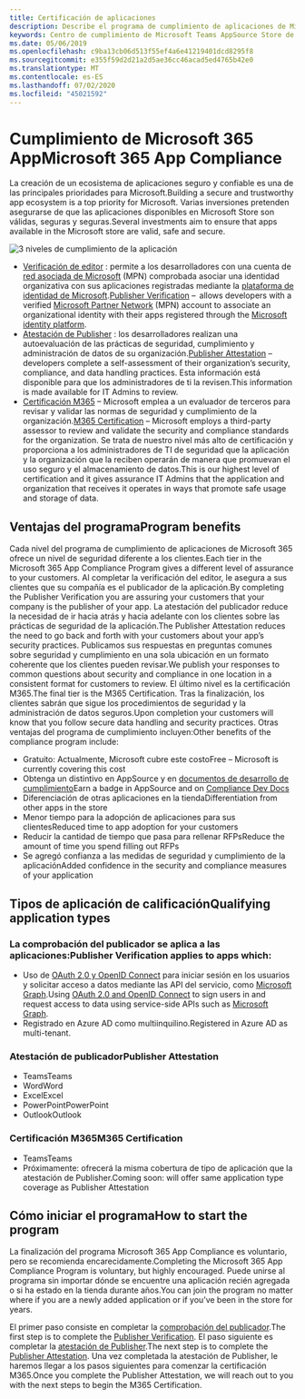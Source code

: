 ```yaml
---
title: Certificación de aplicaciones
description: Describe el programa de cumplimiento de aplicaciones de Microsoft 365 desde la tienda apps
keywords: Centro de cumplimiento de Microsoft Teams AppSource Store de certificación de aplicaciones
ms.date: 05/06/2019
ms.openlocfilehash: c9ba13cb06d513f55ef4a6e41219401dcd8295f8
ms.sourcegitcommit: e355f59d2d21a2d5ae36cc46acad5ed4765b42e0
ms.translationtype: MT
ms.contentlocale: es-ES
ms.lasthandoff: 07/02/2020
ms.locfileid: "45021592"
---
```

# <a name="microsoft-365-app-compliance"></a><span data-ttu-id="37644-104">Cumplimiento de Microsoft 365 App</span><span class="sxs-lookup"><span data-stu-id="37644-104">Microsoft 365 App Compliance</span></span> 

<span data-ttu-id="37644-105">La creación de un ecosistema de aplicaciones seguro y confiable es una de las principales prioridades para Microsoft.</span><span class="sxs-lookup"><span data-stu-id="37644-105">Building a secure and trustworthy app ecosystem is a top priority for Microsoft.</span></span> <span data-ttu-id="37644-106">Varias inversiones pretenden asegurarse de que las aplicaciones disponibles en Microsoft Store son válidas, seguras y seguras.</span><span class="sxs-lookup"><span data-stu-id="37644-106">Several investments aim to ensure that apps available in the Microsoft store are valid, safe and secure.</span></span> 

  ![3 niveles de cumplimiento de la aplicación](../../../../assets/images/3TierImage.png) 

-   <span data-ttu-id="37644-108">[Verificación de editor](https://docs.microsoft.com/azure/active-directory/develop/publisher-verification-overview) : permite a los desarrolladores con una cuenta de [red asociada de Microsoft](https://partner.microsoft.com/membership) (MPN) comprobada asociar una identidad organizativa con sus aplicaciones registradas mediante la [plataforma de identidad de Microsoft](https://docs.microsoft.com/azure/active-directory/develop/).</span><span class="sxs-lookup"><span data-stu-id="37644-108">[Publisher Verification](https://docs.microsoft.com/azure/active-directory/develop/publisher-verification-overview)  –  allows developers with a verified [Microsoft Partner Network](https://partner.microsoft.com/membership) (MPN) account to associate an organizational identity with their apps registered through the [Microsoft identity platform](https://docs.microsoft.com/azure/active-directory/develop/).</span></span>
-   <span data-ttu-id="37644-109">[Atestación de Publisher](https://docs.microsoft.com/microsoft-365-app-certification/docs/enterprise-app-attestation-guide) : los desarrolladores realizan una autoevaluación de las prácticas de seguridad, cumplimiento y administración de datos de su organización.</span><span class="sxs-lookup"><span data-stu-id="37644-109">[Publisher Attestation](https://docs.microsoft.com/microsoft-365-app-certification/docs/enterprise-app-attestation-guide) – developers complete a self-assessment of their organization’s security, compliance, and data handling practices.</span></span> <span data-ttu-id="37644-110">Esta información está disponible para que los administradores de ti la revisen.</span><span class="sxs-lookup"><span data-stu-id="37644-110">This information is made available for IT Admins to review.</span></span> 
-   <span data-ttu-id="37644-111">[Certificación M365](https://docs.microsoft.com/microsoft-365-app-certification/docs/enterprise-app-certification-guide) – Microsoft emplea a un evaluador de terceros para revisar y validar las normas de seguridad y cumplimiento de la organización.</span><span class="sxs-lookup"><span data-stu-id="37644-111">[M365 Certification](https://docs.microsoft.com/microsoft-365-app-certification/docs/enterprise-app-certification-guide) – Microsoft employs a third-party assessor to review and validate the security and compliance standards for the organization.</span></span> <span data-ttu-id="37644-112">Se trata de nuestro nivel más alto de certificación y proporciona a los administradores de TI de seguridad que la aplicación y la organización que la reciben operarán de manera que promuevan el uso seguro y el almacenamiento de datos.</span><span class="sxs-lookup"><span data-stu-id="37644-112">This is our highest level of certification and it gives assurance IT Admins that the application and organization that receives it operates in ways that promote safe usage and storage of data.</span></span>


## <a name="program-benefits"></a><span data-ttu-id="37644-113">Ventajas del programa</span><span class="sxs-lookup"><span data-stu-id="37644-113">Program benefits</span></span>

<span data-ttu-id="37644-114">Cada nivel del programa de cumplimiento de aplicaciones de Microsoft 365 ofrece un nivel de seguridad diferente a los clientes.</span><span class="sxs-lookup"><span data-stu-id="37644-114">Each tier in the Microsoft 365 App Compliance Program gives a different level of assurance to your customers.</span></span> <span data-ttu-id="37644-115">Al completar la verificación del editor, le asegura a sus clientes que su compañía es el publicador de la aplicación.</span><span class="sxs-lookup"><span data-stu-id="37644-115">By completing the Publisher Verification you are assuring your customers that your company is the publisher of your app.</span></span> <span data-ttu-id="37644-116">La atestación del publicador reduce la necesidad de ir hacia atrás y hacia adelante con los clientes sobre las prácticas de seguridad de la aplicación.</span><span class="sxs-lookup"><span data-stu-id="37644-116">The Publisher Attestation reduces the need to go back and forth with your customers about your app’s security practices.</span></span> <span data-ttu-id="37644-117">Publicamos sus respuestas en preguntas comunes sobre seguridad y cumplimiento en una sola ubicación en un formato coherente que los clientes pueden revisar.</span><span class="sxs-lookup"><span data-stu-id="37644-117">We publish your responses to common questions about security and compliance in one location in a consistent format for customers to review.</span></span> <span data-ttu-id="37644-118">El último nivel es la certificación M365.</span><span class="sxs-lookup"><span data-stu-id="37644-118">The final tier is the M365 Certification.</span></span> <span data-ttu-id="37644-119">Tras la finalización, los clientes sabrán que sigue los procedimientos de seguridad y la administración de datos seguros.</span><span class="sxs-lookup"><span data-stu-id="37644-119">Upon completion your customers will know that you follow secure data handling and security practices.</span></span> <span data-ttu-id="37644-120">Otras ventajas del programa de cumplimiento incluyen:</span><span class="sxs-lookup"><span data-stu-id="37644-120">Other benefits of the compliance program include:</span></span>
-   <span data-ttu-id="37644-121">Gratuito: Actualmente, Microsoft cubre este costo</span><span class="sxs-lookup"><span data-stu-id="37644-121">Free – Microsoft is currently covering this cost</span></span>
-   <span data-ttu-id="37644-122">Obtenga un distintivo en AppSource y en [documentos de desarrollo de cumplimiento](https://docs.microsoft.com/microsoft-365-app-certification/teams/teams-apps)</span><span class="sxs-lookup"><span data-stu-id="37644-122">Earn a badge in AppSource and on [Compliance Dev Docs](https://docs.microsoft.com/microsoft-365-app-certification/teams/teams-apps)</span></span>
-   <span data-ttu-id="37644-123">Diferenciación de otras aplicaciones en la tienda</span><span class="sxs-lookup"><span data-stu-id="37644-123">Differentiation from other apps in the store</span></span>
-   <span data-ttu-id="37644-124">Menor tiempo para la adopción de aplicaciones para sus clientes</span><span class="sxs-lookup"><span data-stu-id="37644-124">Reduced time to app adoption for your customers</span></span>
-   <span data-ttu-id="37644-125">Reducir la cantidad de tiempo que pasa para rellenar RFPs</span><span class="sxs-lookup"><span data-stu-id="37644-125">Reduce the amount of time you spend filling out RFPs</span></span>
-   <span data-ttu-id="37644-126">Se agregó confianza a las medidas de seguridad y cumplimiento de la aplicación</span><span class="sxs-lookup"><span data-stu-id="37644-126">Added confidence in the security and compliance measures of your application</span></span>

## <a name="qualifying-application-types"></a><span data-ttu-id="37644-127">Tipos de aplicación de calificación</span><span class="sxs-lookup"><span data-stu-id="37644-127">Qualifying application types</span></span> 
### <a name="publisher-verification-applies-to-apps-which"></a><span data-ttu-id="37644-128">La comprobación del publicador se aplica a las aplicaciones:</span><span class="sxs-lookup"><span data-stu-id="37644-128">Publisher Verification applies to apps which:</span></span> 
- <span data-ttu-id="37644-129">Uso de [OAuth 2,0 y OpenID Connect](https://docs.microsoft.com/azure/active-directory/develop/active-directory-v2-protocols) para iniciar sesión en los usuarios y solicitar acceso a datos mediante las API del servicio, como [Microsoft Graph](https://developer.microsoft.com/graph/).</span><span class="sxs-lookup"><span data-stu-id="37644-129">Using [OAuth 2.0 and OpenID Connect](https://docs.microsoft.com/azure/active-directory/develop/active-directory-v2-protocols) to sign users in and request access to data using service-side APIs such as [Microsoft Graph](https://developer.microsoft.com/graph/).</span></span> 
- <span data-ttu-id="37644-130">Registrado en Azure AD como multiinquilino.</span><span class="sxs-lookup"><span data-stu-id="37644-130">Registered in Azure AD as multi-tenant.</span></span> 

### <a name="publisher-attestation"></a><span data-ttu-id="37644-131">Atestación de publicador</span><span class="sxs-lookup"><span data-stu-id="37644-131">Publisher Attestation</span></span>
-   <span data-ttu-id="37644-132">Teams</span><span class="sxs-lookup"><span data-stu-id="37644-132">Teams</span></span>
-   <span data-ttu-id="37644-133">Word</span><span class="sxs-lookup"><span data-stu-id="37644-133">Word</span></span>
-   <span data-ttu-id="37644-134">Excel</span><span class="sxs-lookup"><span data-stu-id="37644-134">Excel</span></span>
-   <span data-ttu-id="37644-135">PowerPoint</span><span class="sxs-lookup"><span data-stu-id="37644-135">PowerPoint</span></span>
-   <span data-ttu-id="37644-136">Outlook</span><span class="sxs-lookup"><span data-stu-id="37644-136">Outlook</span></span>

### <a name="m365-certification"></a><span data-ttu-id="37644-137">Certificación M365</span><span class="sxs-lookup"><span data-stu-id="37644-137">M365 Certification</span></span>
-   <span data-ttu-id="37644-138">Teams</span><span class="sxs-lookup"><span data-stu-id="37644-138">Teams</span></span>
-   <span data-ttu-id="37644-139">Próximamente: ofrecerá la misma cobertura de tipo de aplicación que la atestación de Publisher.</span><span class="sxs-lookup"><span data-stu-id="37644-139">Coming soon: will offer same application type coverage as Publisher Attestation</span></span>

## <a name="how-to-start-the-program"></a><span data-ttu-id="37644-140">Cómo iniciar el programa</span><span class="sxs-lookup"><span data-stu-id="37644-140">How to start the program</span></span>

<span data-ttu-id="37644-141">La finalización del programa Microsoft 365 App Compliance es voluntario, pero se recomienda encarecidamente.</span><span class="sxs-lookup"><span data-stu-id="37644-141">Completing the Microsoft 365 App Compliance Program is voluntary, but highly encouraged.</span></span> <span data-ttu-id="37644-142">Puede unirse al programa sin importar dónde se encuentre una aplicación recién agregada o si ha estado en la tienda durante años.</span><span class="sxs-lookup"><span data-stu-id="37644-142">You can join the program no matter where if you are a newly added application or if you’ve been in the store for years.</span></span> 

<span data-ttu-id="37644-143">El primer paso consiste en completar la [comprobación del publicador](https://docs.microsoft.com/azure/active-directory/develop/publisher-verification-overview).</span><span class="sxs-lookup"><span data-stu-id="37644-143">The first step is to complete the [Publisher Verification](https://docs.microsoft.com/azure/active-directory/develop/publisher-verification-overview).</span></span> <span data-ttu-id="37644-144">El paso siguiente es completar la [atestación de Publisher](https://docs.microsoft.com/microsoft-365-app-certification/docs/attestation).</span><span class="sxs-lookup"><span data-stu-id="37644-144">The next step is to complete the [Publisher Attestation](https://docs.microsoft.com/microsoft-365-app-certification/docs/attestation).</span></span> <span data-ttu-id="37644-145">Una vez completada la atestación de Publisher, le haremos llegar a los pasos siguientes para comenzar la certificación M365.</span><span class="sxs-lookup"><span data-stu-id="37644-145">Once you complete the Publisher Attestation, we will reach out to you with the next steps to begin the M365 Certification.</span></span>

